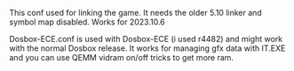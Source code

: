 This conf used for linking the game. It needs the older 5.10 linker and symbol map disabled.
Works for 2023.10.6

Dosbox-ECE.conf is used with Dosbox-ECE (i used r4482) and might work with the normal Dosbox release.
It works for managing gfx data with IT.EXE and you can use QEMM vidram on/off tricks to get more ram.
